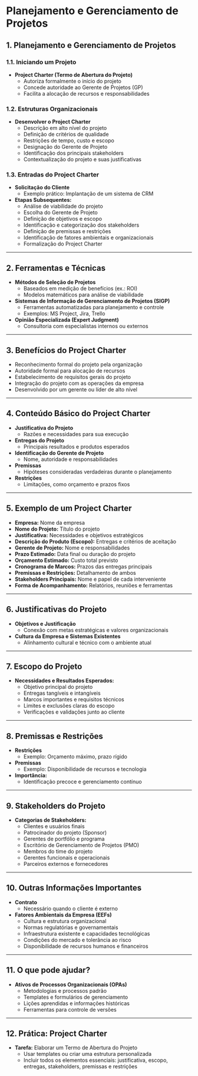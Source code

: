 # Planejamento e Gerenciamento de Projetos

## 1. Planejamento e Gerenciamento de Projetos

### 1.1. Iniciando um Projeto
- **Project Charter (Termo de Abertura do Projeto)**
  - Autoriza formalmente o início do projeto
  - Concede autoridade ao Gerente de Projetos (GP)
  - Facilita a alocação de recursos e responsabilidades

### 1.2. Estruturas Organizacionais
- **Desenvolver o Project Charter**
  - Descrição em alto nível do projeto
  - Definição de critérios de qualidade
  - Restrições de tempo, custo e escopo
  - Designação do Gerente de Projeto
  - Identificação dos principais stakeholders
  - Contextualização do projeto e suas justificativas

### 1.3. Entradas do Project Charter
- **Solicitação do Cliente**
  - Exemplo prático: Implantação de um sistema de CRM
- **Etapas Subsequentes:**
  - Análise de viabilidade do projeto
  - Escolha do Gerente de Projeto
  - Definição de objetivos e escopo
  - Identificação e categorização dos stakeholders
  - Definição de premissas e restrições
  - Identificação de fatores ambientais e organizacionais
  - Formalização do Project Charter

---

## 2. Ferramentas e Técnicas
- **Métodos de Seleção de Projetos**
  - Baseados em medição de benefícios (ex.: ROI)
  - Modelos matemáticos para análise de viabilidade
- **Sistemas de Informação de Gerenciamento de Projetos (SIGP)**
  - Ferramentas automatizadas para planejamento e controle
  - Exemplos: MS Project, Jira, Trello
- **Opinião Especializada (Expert Judgment)**
  - Consultoria com especialistas internos ou externos

---

## 3. Benefícios do Project Charter
- Reconhecimento formal do projeto pela organização
- Autoridade formal para alocação de recursos
- Estabelecimento de requisitos gerais do projeto
- Integração do projeto com as operações da empresa
- Desenvolvido por um gerente ou líder de alto nível

---

## 4. Conteúdo Básico do Project Charter
- **Justificativa do Projeto**
  - Razões e necessidades para sua execução
- **Entregas do Projeto**
  - Principais resultados e produtos esperados
- **Identificação do Gerente de Projeto**
  - Nome, autoridade e responsabilidades
- **Premissas**
  - Hipóteses consideradas verdadeiras durante o planejamento
- **Restrições**
  - Limitações, como orçamento e prazos fixos

---

## 5. Exemplo de um Project Charter
- **Empresa:** Nome da empresa
- **Nome do Projeto:** Título do projeto
- **Justificativa:** Necessidades e objetivos estratégicos
- **Descrição do Produto (Escopo):** Entregas e critérios de aceitação
- **Gerente de Projeto:** Nome e responsabilidades
- **Prazo Estimado:** Data final ou duração do projeto
- **Orçamento Estimado:** Custo total previsto
- **Cronograma de Marcos:** Prazos das entregas principais
- **Premissas e Restrições:** Detalhamento de ambos
- **Stakeholders Principais:** Nome e papel de cada interveniente
- **Forma de Acompanhamento:** Relatórios, reuniões e ferramentas

---

## 6. Justificativas do Projeto
- **Objetivos e Justificação**
  - Conexão com metas estratégicas e valores organizacionais
- **Cultura da Empresa e Sistemas Existentes**
  - Alinhamento cultural e técnico com o ambiente atual

---

## 7. Escopo do Projeto
- **Necessidades e Resultados Esperados:**
  - Objetivo principal do projeto
  - Entregas tangíveis e intangíveis
  - Marcos importantes e requisitos técnicos
  - Limites e exclusões claras do escopo
  - Verificações e validações junto ao cliente

---

## 8. Premissas e Restrições
- **Restrições**
  - Exemplo: Orçamento máximo, prazo rígido
- **Premissas**
  - Exemplo: Disponibilidade de recursos e tecnologia
- **Importância:**
  - Identificação precoce e gerenciamento contínuo

---

## 9. Stakeholders do Projeto
- **Categorias de Stakeholders:**
  - Clientes e usuários finais
  - Patrocinador do projeto (Sponsor)
  - Gerentes de portfólio e programa
  - Escritório de Gerenciamento de Projetos (PMO)
  - Membros do time do projeto
  - Gerentes funcionais e operacionais
  - Parceiros externos e fornecedores

---

## 10. Outras Informações Importantes
- **Contrato**
  - Necessário quando o cliente é externo
- **Fatores Ambientais da Empresa (EEFs)**
  - Cultura e estrutura organizacional
  - Normas regulatórias e governamentais
  - Infraestrutura existente e capacidades tecnológicas
  - Condições do mercado e tolerância ao risco
  - Disponibilidade de recursos humanos e financeiros

---

## 11. O que pode ajudar?
- **Ativos de Processos Organizacionais (OPAs)**
  - Metodologias e processos padrão
  - Templates e formulários de gerenciamento
  - Lições aprendidas e informações históricas
  - Ferramentas para controle de versões

---

## 12. Prática: Project Charter
- **Tarefa:** Elaborar um Termo de Abertura do Projeto
  - Usar templates ou criar uma estrutura personalizada
  - Incluir todos os elementos essenciais: justificativa, escopo, entregas, stakeholders, premissas e restrições
